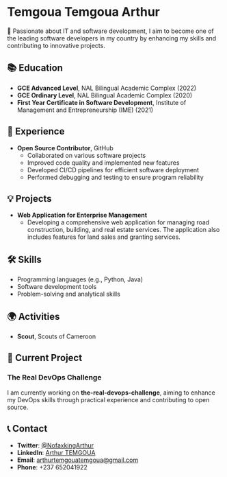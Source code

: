 # Temgoua Temgoua Arthur

🌟 Passionate about IT and software development, I aim to become one of the leading software developers in my country by enhancing my skills and contributing to innovative projects.

## 📚 Education

- **GCE Advanced Level**, NAL Bilingual Academic Complex (2022)
- **GCE Ordinary Level**, NAL Bilingual Academic Complex (2020)
- **First Year Certificate in Software Development**, Institute of Management and Entrepreneurship (IME) (2021)

## 💼 Experience

- **Open Source Contributor**, GitHub
  - Collaborated on various software projects
  - Improved code quality and implemented new features
  - Developed CI/CD pipelines for efficient software deployment
  - Performed debugging and testing to ensure program reliability

## 💡 Projects

- **Web Application for Enterprise Management**
  - Developing a comprehensive web application for managing road construction, building, and real estate services. The application also includes features for land sales and granting services.

## 🛠️ Skills

- Programming languages (e.g., Python, Java)
- Software development tools
- Problem-solving and analytical skills

## 🌍 Activities

- **Scout**, Scouts of Cameroon

## 🔧 Current Project

### The Real DevOps Challenge

I am currently working on **the-real-devops-challenge**, aiming to enhance my DevOps skills through practical experience and contributing to open source.

## 📞 Contact

- **Twitter**: [@NofaxkingArthur](https://twitter.com/NofaxkingArthur)
- **LinkedIn**: [Arthur TEMGOUA](https://www.linkedin.com/in/arthur-temgoua)
- **Email**: arthurtemgouatemgoua@gmail.com
- **Phone**: +237 652041922
